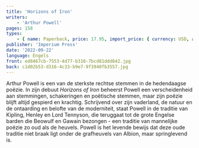 ```yaml
---
title: 'Horizons of Iron'
writers:
    - 'Arthur Powell'
pages: 158
types:
    - { name: Paperback, price: 17.95, import_price: { currency: USD, amount: 17.0 }, isbn: 978-1-922602-56-5 }
publisher: 'Imperium Press'
date: '2022-09-22'
language: Engels
front: ed8467cb-7553-4d77-b310-7bcd81ddd842.jpg
back: c1d02b53-d316-4c33-b9e7-9f3940fb3557.jpg
---
```


Arthur Powell is een van de sterkste rechtse stemmen in de hedendaagse poëzie. In zijn debuut *Horizons of Iron* beheerst Powell een verscheidenheid aan stemmingen, schakeringen en poëtische stemmen, maar zijn poëzie blijft altijd gespierd en krachtig. Schrijvend over zijn vaderland, de natuur en de ontaarding en belofte van de moderniteit, staat Powell in de traditie van Kipling, Henley en Lord Tennyson, die teruggaat tot de grote Engelse barden die Beowulf en Gawain bezongen - een traditie van mannelijke poëzie zo oud als de heuvels. Powell is het levende bewijs dat deze oude traditie niet braak ligt onder de grafheuvels van Albion, maar springlevend is.
